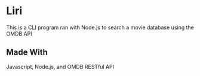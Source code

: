 # Liri

This is a CLI program ran with Node.js to search a movie database using the OMDB API

## Made With

Javascript, Node.js, and OMDB RESTful API

